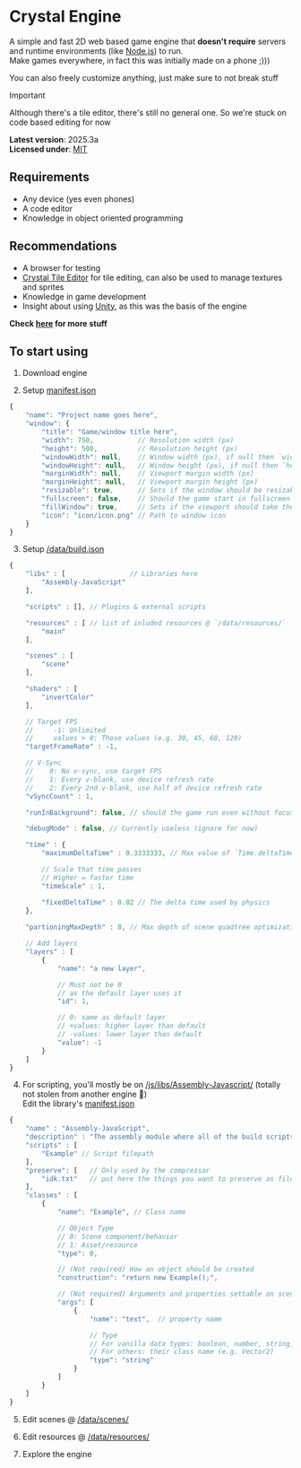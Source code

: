# Crystal Engine

A simple and fast 2D web based game engine that **doesn't require** servers and runtime environments (like [Node.js](https://nodejs.org)) to run.<br>
Make games everywhere, in fact this was initially made on a phone ;)))

You can also freely customize anything, just make sure to not break stuff

> [!IMPORTANT]
> Although there's a tile editor, there's still no general one. So we're stuck on code based editing for now

**Latest version**: 2025.3a<br>
**Licensed under**: [MIT](https://github.com/Crystal2D/engine?tab=MIT-1-ov-file#readme)


## Requirements
- Any device (yes even phones)
- A code editor
- Knowledge in object oriented programming


## Recommendations
- A browser for testing
- [Crystal Tile Editor](https://github.com/Crystal2D/tile-editor) for tile editing, can also be used to manage textures and sprites
- Knowledge in game development
- Insight about using [Unity](https://unity.com), as this was the basis of the engine


**Check [here](https://github.com/crystal2d/repositories) for more stuff**


## To start using
1. Download engine<br>

2. Setup [manifest.json](https://github.com/Crystal2D/CrystalEngine/blob/main/manifest.json)
```js
{
    "name": "Project name goes here",
    "window": {
        "title": "Game/window title here",
        "width": 750,           // Resolution width (px)
        "height": 500,          // Resolution height (px)
        "windowWidth": null,    // Window width (px), if null then `width` is used
        "windowHeight": null,   // Window height (px), if null then `height` is used
        "marginWidth": null,    // Viewport margin width (px)
        "marginHeight": null,   // Viewport margin height (px)
        "resizable": true,      // Sets if the window should be resizable
        "fullscreen": false,    // Should the game start in fullscreen
        "fillWindow": true,     // Sets if the viewport should take the window's size
        "icon": "icon/icon.png" // Path to window icon
    }
}
```

3. Setup [/data/build.json](https://github.com/Crystal2D/CrystalEngine/blob/main/data/build.json)
```js
{
    "libs" : [                // Libraries here
        "Assembly-JavaScript"
    ],

    "scripts" : [], // Plugins & external scripts

    "resources" : [ // list of inluded resources @ `/data/resources/`
        "main"
    ],

    "scenes" : [
        "scene"
    ],

    "shaders" : [
        "invertColor"
    ],

    // Target FPS
    //     -1: Unlimited
    //     values > 0: Those values (e.g. 30, 45, 60, 120)
    "targetFrameRate" : -1,

    // V-Sync
    //    0: No v-sync, use target FPS
    //    1: Every v-blank, use device refresh rate
    //    2: Every 2nd v-blank, use half of device refresh rate
    "vSyncCount" : 1,

    "runInBackground": false, // should the game run even without focus

    "debugMode" : false, // Currently useless (ignore for now)

    "time" : {
        "maximumDeltaTime" : 0.3333333, // Max value of `Time.deltaTime`

        // Scale that time passes
        // Higher = faster time
        "timeScale" : 1,

        "fixedDeltaTime" : 0.02 // The delta time used by physics
    },
    
    "partioningMaxDepth" : 8, // Max depth of scene quadtree optimization

    // Add layers
    "layers" : [
        {
            "name": "a new layer",

            // Must not be 0
            // as the default layer uses it
            "id": 1,

            // 0: same as default layer
            // +values: higher layer than default
            // -values: lower layer than default
            "value": -1
        }
    ]
}
```

4. For scripting, you'll mostly be on [/js/libs/Assembly-Javascript/](https://github.com/Crystal2D/CrystalEngine/tree/main/js/libs/Assembly-JavaScript) (totally not stolen from another engine 👀)<br>
Edit the library's [manifest.json](https://github.com/Crystal2D/CrystalEngine/tree/main/js/libs/Assembly-JavaScript/manifest.json)
```js
{
    "name" : "Assembly-JavaScript",
    "description" : "The assembly module where all of the build scripts are located",
    "scripts" : [
        "Example" // Script filepath
    ],
    "preserve": [   // Only used by the compressor
        "idk.txt"   // put here the things you want to preserve as files
    ],
    "classes" : [
        {
            "name": "Example", // Class name

            // Object Type
            // 0: Scene component/behavior
            // 1: Asset/resource
            "type": 0,

            // (Not required) How an object should be created
            "construction": "return new Example();",

            // (Not required) Arguments and properties settable on scene files
            "args": [
                {
                    "name": "text",  // property name

                    // Type
                    // For vanilla data types: boolean, number, string, object, array
                    // For others: their class name (e.g. Vector2)
                    "type": "string"
                }
            ]
        }
    ]
}
```

5. Edit scenes @ [/data/scenes/](https://github.com/Crystal2D/CrystalEngine/tree/main/data/scenes)

6. Edit resources @ [/data/resources/](https://github.com/Crystal2D/CrystalEngine/tree/main/data/resources)

7. Explore the engine
